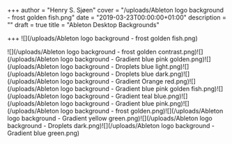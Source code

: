 +++
author = "Henry S. Sjøen"
cover = "/uploads/Ableton logo background - frost golden fish.png"
date = "2019-03-23T00:00:00+01:00"
description = ""
draft = true
title = "Ableton Desktop Backgrounds"

+++
![](/uploads/Ableton logo background - frost golden fish.png)

![](/uploads/Ableton logo background - frost golden contrast.png)![](/uploads/Ableton logo background - Gradient blue pink golden.png)![](/uploads/Ableton logo background - Droplets blue light.png)![](/uploads/Ableton logo background - Droplets blue dark.png)![](/uploads/Ableton logo background - Gradient Orange red.png)![](/uploads/Ableton logo background - Gradient blue pink golden fish.png)![](/uploads/Ableton logo background - Gradient teal blue.png)![](/uploads/Ableton logo background - Gradient blue pink.png)![](/uploads/Ableton logo background - frost golden.png)![](/uploads/Ableton logo background - Gradient yellow green.png)![](/uploads/Ableton logo background - Droplets dark.png)![](/uploads/Ableton logo background - Gradient blue green.png)